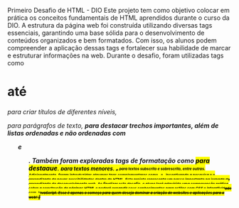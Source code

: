 Primeiro Desafio de HTML - DIO
Este projeto tem como objetivo colocar em prática os conceitos fundamentais de HTML aprendidos durante o curso da DIO. A estrutura da página web foi construída utilizando diversas tags essenciais, garantindo uma base sólida para o desenvolvimento de conteúdos organizados e bem formatados. Com isso, os alunos podem compreender a aplicação dessas tags e fortalecer sua habilidade de marcar e estruturar informações na web.
Durante o desafio, foram utilizadas tags como <h1> até <h6> para criar títulos de diferentes níveis, <p> para parágrafos de texto, <strong> para destacar trechos importantes, além de listas ordenadas e não ordenadas com <ol> e <ul>. Também foram exploradas tags de formatação como <mark> para destaque, <small> para textos menores, <sub> e <sup> para textos subscrito e sobrescrito, entre outras. Adicionalmente, foram introduzidas algumas tags complementares como <font>, <del> e <abbr>, incentivando a pesquisa e o aprendizado de novas possibilidades dentro do HTML.
Este projeto representa um passo importante na jornada de aprendizado de desenvolvimento web. Ao finalizar este desafio, o aluno terá adquirido uma compreensão prática sobre a construção de páginas HTML e poderá expandir seus conhecimentos para estilos com CSS e interatividade com JavaScript. Esse é apenas o começo para quem deseja dominar a criação de websites e aplicações para a web! 🚀
